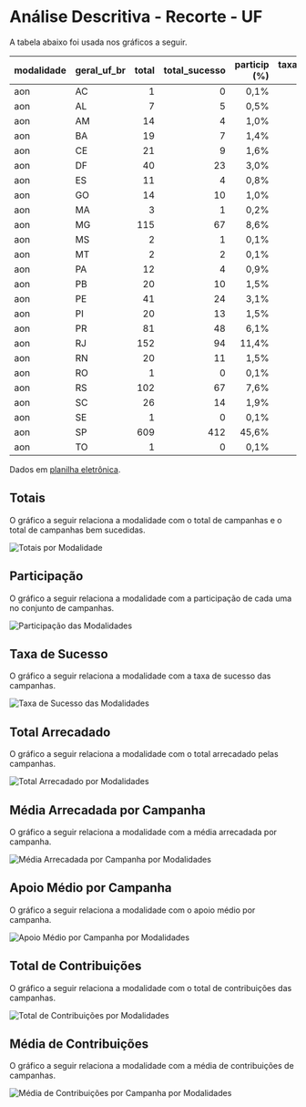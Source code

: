 # Análise Descritiva - Recorte - UF

A tabela abaixo foi usada nos gráficos a seguir.

| modalidade   | geral_uf_br   |   total |   total_sucesso |   particip (%) |   taxa_sucesso (%) |   arrecadado_sucesso (R$) |   arrecadado_avg (R$) |   arrecadado_std (R$) |   arrecadado_min (R$) |   arrecadado_max (R$) |   apoio_medio (R$) |   apoio_std (R$) |   apoio_min (R$) |   apoio_max (R$) |   contribuicoes |   contribuicoes_med |   contribuicoes_std |   contribuicoes_min |   contribuicoes_max |
|:-------------|:--------------|--------:|----------------:|---------------:|-------------------:|--------------------------:|----------------------:|----------------------:|----------------------:|----------------------:|-------------------:|-----------------:|-----------------:|-----------------:|----------------:|--------------------:|--------------------:|--------------------:|--------------------:|
| aon          | AC            |       1 |               0 |           0,1% |               0,0% |                      0,00 |                  0,00 |                  0,00 |                  0,00 |                  0,00 |               0,00 |             0,00 |             0,00 |             0,00 |               0 |                 0,0 |                 0,0 |                 0,0 |                 0,0 |
| aon          | AL            |       7 |               5 |           0,5% |              71,4% |                 55.859,26 |             11.171,85 |              3.760,92 |              6.855,80 |             15.562,69 |              75,01 |            20,85 |            51,16 |            98,19 |             769 |               153,8 |                48,5 |                80,0 |               197,0 |
| aon          | AM            |      14 |               4 |           1,0% |              28,6% |                 34.236,01 |              8.559,00 |              4.714,56 |              3.774,42 |             12.904,88 |              82,02 |            38,64 |            42,74 |           130,15 |             495 |               123,8 |                75,2 |                29,0 |               213,0 |
| aon          | BA            |      19 |               7 |           1,4% |              36,8% |                102.481,83 |             14.640,26 |              8.108,09 |              4.203,66 |             28.456,51 |             114,70 |            55,15 |            41,37 |           191,08 |           1.073 |               153,3 |                92,8 |                22,0 |               322,0 |
| aon          | CE            |      21 |               9 |           1,6% |              42,9% |                115.503,47 |             12.833,72 |             13.733,43 |              1.334,39 |             41.422,60 |              65,03 |            24,04 |            35,12 |           101,69 |           1.618 |               179,8 |               153,1 |                28,0 |               444,0 |
| aon          | DF            |      40 |              23 |           3,0% |              57,5% |                511.121,61 |             22.222,68 |             16.473,47 |                 41,82 |             75.796,33 |              94,22 |            33,77 |            13,94 |           172,17 |           5.497 |               239,0 |               182,7 |                 3,0 |               748,0 |
| aon          | ES            |      11 |               4 |           0,8% |              36,4% |                 72.846,55 |             18.211,64 |             17.231,56 |              1.411,86 |             39.851,60 |             119,52 |            92,06 |            35,30 |           250,62 |             649 |               162,2 |               184,6 |                40,0 |               437,0 |
| aon          | GO            |      14 |              10 |           1,0% |              71,4% |                107.857,97 |             10.785,80 |              7.069,02 |                787,10 |             25.867,99 |              53,18 |            13,76 |            23,15 |            74,36 |           1.931 |               193,1 |               114,4 |                34,0 |               413,0 |
| aon          | MA            |       3 |               1 |           0,2% |              33,3% |                  1.952,95 |              1.952,95 |                  0,00 |              1.952,95 |              1.952,95 |              52,78 |             0,00 |            52,78 |            52,78 |              37 |                37,0 |                 0,0 |                37,0 |                37,0 |
| aon          | MG            |     115 |              67 |           8,6% |              58,3% |              1.822.099,42 |             27.195,51 |             26.573,25 |              1.204,08 |            136.747,60 |              86,82 |            37,51 |            36,81 |           258,40 |          21.560 |               321,8 |               276,8 |                21,0 |             1.361,0 |
| aon          | MS            |       2 |               1 |           0,1% |              50,0% |                 38.756,00 |             38.756,00 |                  0,00 |             38.756,00 |             38.756,00 |              71,24 |             0,00 |            71,24 |            71,24 |             544 |               544,0 |                 0,0 |               544,0 |               544,0 |
| aon          | MT            |       2 |               2 |           0,1% |             100,0% |                 16.235,65 |              8.117,82 |              3.144,46 |              5.894,35 |             10.341,30 |              67,45 |             2,77 |            65,49 |            69,40 |             239 |               119,5 |                41,7 |                90,0 |               149,0 |
| aon          | PA            |      12 |               4 |           0,9% |              33,3% |                122.971,38 |             30.742,85 |              3.871,10 |             25.693,41 |             34.218,60 |              97,00 |            65,26 |            47,75 |           192,11 |           1.698 |               424,5 |               242,7 |               155,0 |               697,0 |
| aon          | PB            |      20 |              10 |           1,5% |              50,0% |                291.702,89 |             29.170,29 |             16.041,93 |              9.446,95 |             56.551,80 |              76,19 |            20,84 |            50,22 |           129,61 |           3.894 |               389,4 |               213,7 |               136,0 |               781,0 |
| aon          | PE            |      41 |              24 |           3,1% |              58,5% |                352.743,08 |             14.697,63 |             11.661,97 |                 54,54 |             42.305,25 |              80,89 |            25,31 |            50,76 |           178,87 |           4.348 |               181,2 |               136,9 |                 1,0 |               470,0 |
| aon          | PI            |      20 |              13 |           1,5% |              65,0% |                223.945,26 |             17.226,56 |              9.924,30 |              5.066,02 |             39.440,42 |              75,39 |            19,71 |            49,17 |           106,38 |           3.100 |               238,5 |               132,2 |                48,0 |               425,0 |
| aon          | PR            |      81 |              48 |           6,1% |              59,3% |              1.856.539,79 |             38.677,91 |             78.534,96 |                792,14 |            537.544,55 |              85,74 |            43,07 |            43,65 |           305,25 |          22.855 |               476,1 |               890,1 |                11,0 |             5.879,0 |
| aon          | RJ            |     152 |              94 |          11,4% |              61,8% |              1.992.588,12 |             21.197,75 |             24.242,49 |                143,20 |            154.365,98 |              91,20 |            52,20 |            28,94 |           362,04 |          22.939 |               244,0 |               265,7 |                 3,0 |             1.815,0 |
| aon          | RN            |      20 |              11 |           1,5% |              55,0% |                159.498,10 |             14.499,83 |              5.851,10 |              3.938,46 |             23.993,89 |             102,15 |            45,12 |            51,82 |           194,22 |           1.717 |               156,1 |                83,6 |                75,0 |               323,0 |
| aon          | RO            |       1 |               0 |           0,1% |               0,0% |                      0,00 |                  0,00 |                  0,00 |                  0,00 |                  0,00 |               0,00 |             0,00 |             0,00 |             0,00 |               0 |                 0,0 |                 0,0 |                 0,0 |                 0,0 |
| aon          | RS            |     102 |              67 |           7,6% |              65,7% |              1.556.583,95 |             23.232,60 |             18.896,23 |              1.496,11 |             85.108,68 |              86,75 |            36,02 |            30,35 |           185,96 |          18.775 |               280,2 |               236,5 |                13,0 |             1.463,0 |
| aon          | SC            |      26 |              14 |           1,9% |              53,8% |                380.975,10 |             27.212,51 |             24.288,71 |              5.156,31 |             82.775,70 |             151,83 |           186,34 |            56,71 |           792,04 |           3.590 |               256,4 |               286,6 |                55,0 |             1.113,0 |
| aon          | SE            |       1 |               0 |           0,1% |               0,0% |                      0,00 |                  0,00 |                  0,00 |                  0,00 |                  0,00 |               0,00 |             0,00 |             0,00 |             0,00 |               0 |                 0,0 |                 0,0 |                 0,0 |                 0,0 |
| aon          | SP            |     609 |             412 |          45,6% |              67,7% |             14.246.781,43 |             34.579,57 |             53.785,60 |                 94,90 |            679.297,66 |              94,84 |            43,75 |            21,62 |           355,42 |         146.225 |               354,9 |               461,7 |                 1,0 |             6.494,0 |
| aon          | TO            |       1 |               0 |           0,1% |               0,0% |                      0,00 |                  0,00 |                  0,00 |                  0,00 |                  0,00 |               0,00 |             0,00 |             0,00 |             0,00 |               0 |                 0,0 |                 0,0 |                 0,0 |                 0,0 |

Dados em [planilha eletrônica](./dados/aon-uf.xlsx).


## Totais

O gráfico a seguir relaciona a modalidade com o total de campanhas e o total de campanhas bem sucedidas.

![Totais por Modalidade](./img/aon-uf-totais.png)


## Participação

O gráfico a seguir relaciona a modalidade com a participação de cada uma no conjunto de campanhas.

![Participação das Modalidades](./img/aon-uf-participacao.png)


## Taxa de Sucesso

O gráfico a seguir relaciona a modalidade com a taxa de sucesso das campanhas.

![Taxa de Sucesso das Modalidades](./img/aon-uf-taxa-sucesso.png)


## Total Arrecadado

O gráfico a seguir relaciona a modalidade com o total arrecadado pelas campanhas.

![Total Arrecadado por Modalidades](./img/aon-uf-total-arrecadado.png)


## Média Arrecadada por Campanha

O gráfico a seguir relaciona a modalidade com a média arrecadada por campanha.

![Média Arrecadada por Campanha por Modalidades](./img/aon-uf-media-arrecadada.png)


## Apoio Médio por Campanha

O gráfico a seguir relaciona a modalidade com o apoio médio por campanha.

![Apoio Médio por Campanha por Modalidades](./img/aon-uf-apoio-medio.png)


## Total de Contribuições

O gráfico a seguir relaciona a modalidade com o total de contribuições das campanhas.

![Total de Contribuições por Modalidades](./img/aon-uf-total-contribuicoes.png)


## Média de Contribuições

O gráfico a seguir relaciona a modalidade com a média de contribuições de campanhas.

![Média de Contribuições por Campanha por Modalidades](./img/aon-uf-media-contribuicoes.png)



